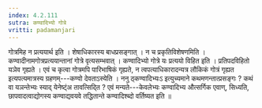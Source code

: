 ```yaml
---
index: 4.2.111
sutra: कण्वादिभ्यो गोत्रे
vritti: padamanjari
---
```


 गोत्रमिह न प्रत्ययार्थ इति । शेषाधिकारस्य बाधप्रसङ्गात् । न च प्रकृतिविशेषणमिति । कण्वादीनामगोत्रप्रत्ययान्तानां गोत्रे वृत्यसम्भवात् । कण्वादिभ्यो गोत्रे यः प्रत्ययो विहित इति । प्रतिपदविहितो यञेव गृह्यते । एवं च कृत्वा गोत्रमपि पारिभाषिकं गृह्यते, न त्वपत्याधिकारादन्यत्र लौकिकं गोत्रं गृह्यत इत्यपत्यमात्रस्य ग्रहणम्---कण्वो देवताऽस्येति । ननु ठ्कण्वादिभ्यःऽ इत्युच्यमाने कथमणन्तात्प्रसङ्गः ? कथं वा यञन्तेभ्यः स्याद् येनेष्ट्ंअ तावत्सिद्ति ? एवं मन्यते---केवलेभ्यः कण्वादिभ्य औत्सर्गिक एवाण्, सिध्यति, छापवादत्वाद्योगस्य कण्वाद्यवयवे तद्धितान्ते कण्वादिश्ब्दो वर्तिष्यत इति ॥